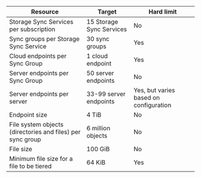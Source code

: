 | Resource | Target | Hard limit |
|----------|--------------|------------|
| Storage Sync Services per subscription | 15 Storage Sync Services | No |
| Sync groups per Storage Sync Service | 30 sync groups | Yes |
| Cloud endpoints per Sync Group | 1 cloud endpoint | Yes |
| Server endpoints per Sync Group | 50 server endpoints | No |
| Server endpoints per server | 33-99 server endpoints | Yes, but varies based on configuration |
| Endpoint size | 4 TiB | No |
| File system objects (directories and files) per sync group | 6 million objects | No |
| File size | 100 GiB | No |
| Minimum file size for a file to be tiered | 64 KiB | Yes |
